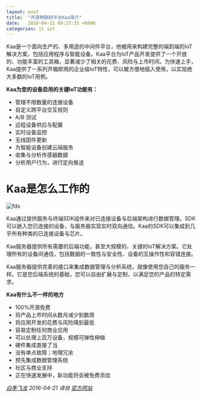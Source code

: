```yaml
---
layout: post
title:  "开源物联网平台Kaa简介"
date:   2016-04-21 09:37:35 +0800
categories: it iot
---
```


Kaa是一个面向生产的、多用途的中间件平台，他被用来构建完整的端到端的IoT解决方案，包括应用程序与智能设备。Kaa平台为IoT产品开发提供了一个开放的、功能丰富的工具箱，显著减少了相关的花费、风险与上市时间。为快速上手，Kaa提供了一系列开箱即用的企业级IoT特性，可以被方便地插入使用，以实现绝大多数的IoT用例。

**Kaa为您的设备启用的关键IoT功能有：**

- 管理不限数量的连接设备
- 自定义跨平台交互规则
- A/B 测试
- 远程设备供应与配置
- 实时设备监控
- 无线固件更新
- 为智能设备创建云端服务
- 收集与分析传感器数据
- 分析用户行为，进行定向推送

# Kaa是怎么工作的

![fds](/images/kaa-how-does-it-work.jpg)

Kaa通过提供服务与终端SDK组件来对已连接设备与后端架构进行数据管理。SDK可以嵌入您已连接的设备，与服务器实现实时双向通信。Kaa的SDK可以集成到几乎所有种类的已连接设备与芯片。

Kaa服务器提供所有需要的后端功能，甚至大规模的、关键的IoT解决方案。它处理所有的设备间通信，包括数据的一致性与安全性、设备的互操作性和容错连接。

Kaa服务器提供完善的接口来集成数据管理与分析系统，就像使用您自己的服务一样。它是您后端系统的基础，您可以自由扩展与定制，以满足您的产品的特定需求。

**Kaa有什么不一样的地方**

- 100%开源免费
- 将产品上市时间从数月减少到数周
- 将应用开发的花费与风险降到最低
- 容易定制任何商业应用
- 可以处理上百万设备，规模可弹性伸缩
- 硬件集成直接了当
- 没有单点故障；地理冗余
- 预先集成数据管理系统
- 社区与商业支持
- 正在快速发展中，新功能将会被免费添加

*[白季飞龙](mailto:baijifeilong@gmail.com) 2016-04-21 译自 [官方网站](http://www.kaaproject.org/overview/)*
